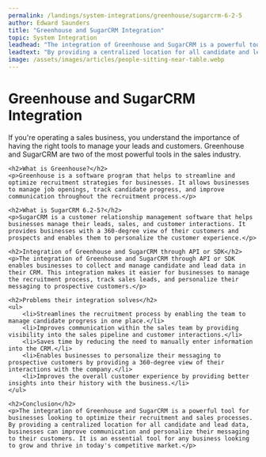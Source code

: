 ```yaml
---
permalink: /landings/system-integrations/greenhouse/sugarcrm-6-2-5
author: Edward Saunders
title: "Greenhouse and SugarCRM Integration"
topic: System Integration
leadhead: "The integration of Greenhouse and SugarCRM is a powerful tool for businesses looking to optimize their recruitment and sales processes"
leadtext: "By providing a centralized location for all candidate and lead data, businesses can improve communication and personalize their messaging to their customers. It is an essential tool for any business looking to grow and thrive in today's competitive market."
image: /assets/images/articles/people-sitting-near-table.webp
---
```

<div class="arttext">	<h1>Greenhouse and SugarCRM Integration</h1>
	<p>If you're operating a sales business, you understand the importance of having the right tools to manage your leads and customers. Greenhouse and SugarCRM are two of the most powerful tools in the sales industry.</p>

	<h2>What is Greenhouse?</h2>
	<p>Greenhouse is a software program that helps to streamline and optimize recruitment strategies for businesses. It allows businesses to manage job openings, track candidate progress, and improve communication throughout the recruitment process.</p>

	<h2>What is SugarCRM 6.2-5?</h2>
	<p>SugarCRM is a customer relationship management software that helps businesses manage their leads, sales, and customer interactions. It provides businesses with a 360-degree view of their customers and prospects and enables them to personalize the customer experience.</p>

	<h2>Integration of Greenhouse and SugarCRM through API or SDK</h2>
	<p>The integration of Greenhouse and SugarCRM through API or SDK enables businesses to collect and manage candidate and lead data in their CRM. This integration makes it easier for businesses to manage the recruitment process, track sales leads, and personalize their messaging to prospective customers.</p>

	<h2>Problems their integration solves</h2>
	<ul>
		<li>Streamlines the recruitment process by enabling the team to manage candidate progress in one place.</li>
		<li>Improves communication within the sales team by providing visibility into the sales pipeline and customer interactions.</li>
		<li>Saves time by reducing the need to manually enter information into the CRM.</li>
		<li>Enables businesses to personalize their messaging to prospective customers by providing a 360-degree view of their interactions with the company.</li>
		<li>Improves the overall customer experience by providing better insights into their history with the business.</li>
	</ul>

	<h2>Conclusion</h2>
	<p>The integration of Greenhouse and SugarCRM is a powerful tool for businesses looking to optimize their recruitment and sales processes. By providing a centralized location for all candidate and lead data, businesses can improve communication and personalize their messaging to their customers. It is an essential tool for any business looking to grow and thrive in today's competitive market.</p>
</div>